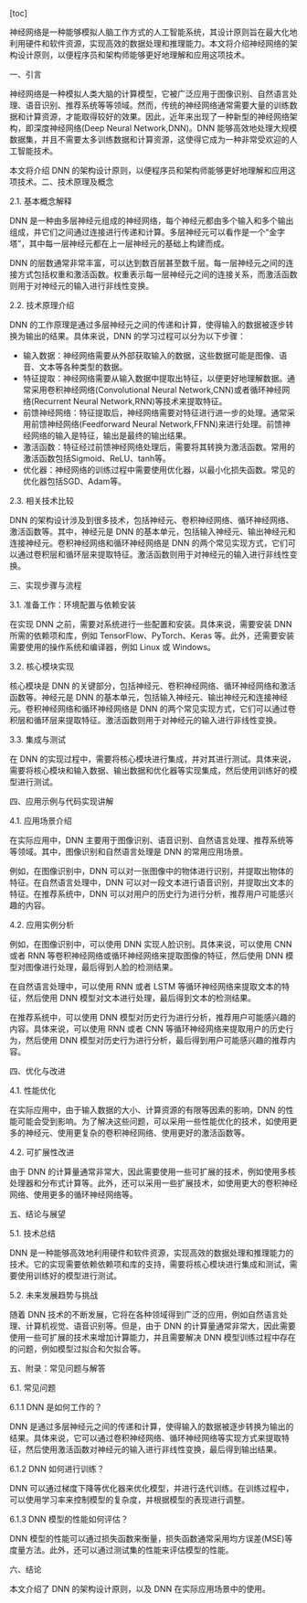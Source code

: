 
[toc]                    
                
                
神经网络是一种能够模拟人脑工作方式的人工智能系统，其设计原则旨在最大化地利用硬件和软件资源，实现高效的数据处理和推理能力。本文将介绍神经网络的架构设计原则，以便程序员和架构师能够更好地理解和应用这项技术。

一、引言

神经网络是一种模拟人类大脑的计算模型，它被广泛应用于图像识别、自然语言处理、语音识别、推荐系统等等领域。然而，传统的神经网络通常需要大量的训练数据和计算资源，才能取得较好的效果。因此，近年来出现了一种新型的神经网络架构，即深度神经网络(Deep Neural Network,DNN)。DNN 能够高效地处理大规模数据集，并且不需要太多训练数据和计算资源，这使得它成为一种非常受欢迎的人工智能技术。

本文将介绍 DNN 的架构设计原则，以便程序员和架构师能够更好地理解和应用这项技术。二、技术原理及概念

2.1. 基本概念解释

DNN 是一种由多层神经元组成的神经网络，每个神经元都由多个输入和多个输出组成，并它们之间通过连接进行传递和计算。多层神经元可以看作是一个“金字塔”，其中每一层神经元都在上一层神经元的基础上构建而成。

DNN 的层数通常非常丰富，可以达到数百层甚至数千层。每一层神经元之间的连接方式包括权重和激活函数。权重表示每一层神经元之间的连接关系，而激活函数则用于对神经元的输入进行非线性变换。

2.2. 技术原理介绍

DNN 的工作原理是通过多层神经元之间的传递和计算，使得输入的数据被逐步转换为输出的结果。具体来说，DNN 的学习过程可以分为以下步骤：

- 输入数据：神经网络需要从外部获取输入的数据，这些数据可能是图像、语音、文本等各种类型的数据。
- 特征提取：神经网络需要从输入数据中提取出特征，以便更好地理解数据。通常采用卷积神经网络(Convolutional Neural Network,CNN)或者循环神经网络(Recurrent Neural Network,RNN)等技术来提取特征。
- 前馈神经网络：特征提取后，神经网络需要对特征进行进一步的处理。通常采用前馈神经网络(Feedforward Neural Network,FFNN)来进行处理。前馈神经网络的输入是特征，输出是最终的输出结果。
- 激活函数：特征经过前馈神经网络处理后，需要将其转换为激活函数。常用的激活函数包括Sigmoid、ReLU、tanh等。
- 优化器：神经网络的训练过程中需要使用优化器，以最小化损失函数。常见的优化器包括SGD、Adam等。

2.3. 相关技术比较

DNN 的架构设计涉及到很多技术，包括神经元、卷积神经网络、循环神经网络、激活函数等。其中，神经元是 DNN 的基本单元，包括输入神经元、输出神经元和连接神经元。卷积神经网络和循环神经网络是 DNN 的两个常见实现方式，它们可以通过卷积层和循环层来提取特征。激活函数则用于对神经元的输入进行非线性变换。

三、实现步骤与流程

3.1. 准备工作：环境配置与依赖安装

在实现 DNN 之前，需要对系统进行一些配置和安装。具体来说，需要安装 DNN 所需的依赖项和库，例如 TensorFlow、PyTorch、Keras 等。此外，还需要安装需要使用的操作系统和编译器，例如 Linux 或 Windows。

3.2. 核心模块实现

核心模块是 DNN 的关键部分，包括神经元、卷积神经网络、循环神经网络和激活函数等。神经元是 DNN 的基本单元，包括输入神经元、输出神经元和连接神经元。卷积神经网络和循环神经网络是 DNN 的两个常见实现方式，它们可以通过卷积层和循环层来提取特征。激活函数则用于对神经元的输入进行非线性变换。

3.3. 集成与测试

在 DNN 的实现过程中，需要将核心模块进行集成，并对其进行测试。具体来说，需要将核心模块和输入数据、输出数据和优化器等实现集成，然后使用训练好的模型进行测试。

四、应用示例与代码实现讲解

4.1. 应用场景介绍

在实际应用中，DNN 主要用于图像识别、语音识别、自然语言处理、推荐系统等等领域。其中，图像识别和自然语言处理是 DNN 的常用应用场景。

例如，在图像识别中，DNN 可以对一张图像中的物体进行识别，并提取出物体的特征。在自然语言处理中，DNN 可以对一段文本进行语音识别，并提取出文本的特征。在推荐系统中，DNN 可以对用户的历史行为进行分析，推荐用户可能感兴趣的内容。

4.2. 应用实例分析

例如，在图像识别中，可以使用 DNN 实现人脸识别。具体来说，可以使用 CNN 或者 RNN 等卷积神经网络或循环神经网络来提取图像的特征，然后使用 DNN 模型对图像进行处理，最后得到人脸的检测结果。

在自然语言处理中，可以使用 RNN 或者 LSTM 等循环神经网络来提取文本的特征，然后使用 DNN 模型对文本进行处理，最后得到文本的检测结果。

在推荐系统中，可以使用 DNN 模型对历史行为进行分析，推荐用户可能感兴趣的内容。具体来说，可以使用 RNN 或者 CNN 等循环神经网络来提取用户的历史行为，然后使用 DNN 模型对历史行为进行分析，最后得到用户可能感兴趣的推荐内容。

四、优化与改进

4.1. 性能优化

在实际应用中，由于输入数据的大小、计算资源的有限等因素的影响，DNN 的性能可能会受到影响。为了解决这些问题，可以采用一些性能优化的技术，如使用更多的神经元、使用更复杂的卷积神经网络、使用更好的激活函数等。

4.2. 可扩展性改进

由于 DNN 的计算量通常非常大，因此需要使用一些可扩展的技术，例如使用多核处理器和分布式计算等。此外，还可以采用一些扩展技术，如使用更大的卷积神经网络、使用更多的循环神经网络等。

五、结论与展望

5.1. 技术总结

DNN 是一种能够高效地利用硬件和软件资源，实现高效的数据处理和推理能力的技术。它的实现需要依赖依赖项和库的支持，需要将核心模块进行集成和测试，需要使用训练好的模型进行测试。

5.2. 未来发展趋势与挑战

随着 DNN 技术的不断发展，它将在各种领域得到广泛的应用，例如自然语言处理、计算机视觉、语音识别等。但是，由于 DNN 的计算量通常非常大，因此需要使用一些可扩展的技术来增加计算能力，并且需要解决 DNN 模型训练过程中存在的问题，例如模型过拟合和欠拟合等。

五、附录：常见问题与解答

6.1. 常见问题

6.1.1 DNN 是如何工作的？

DNN 是通过多层神经元之间的传递和计算，使得输入的数据被逐步转换为输出的结果。具体来说，它可以通过卷积神经网络、循环神经网络等实现方式来提取特征，然后使用激活函数对神经元的输入进行非线性变换，最后得到输出结果。

6.1.2 DNN 如何进行训练？

DNN 可以通过梯度下降等优化器来优化模型，并进行迭代训练。在训练过程中，可以使用学习率来控制模型的复杂度，并根据模型的表现进行调整。

6.1.3 DNN 模型的性能如何评估？

DNN 模型的性能可以通过损失函数来衡量，损失函数通常采用均方误差(MSE)等度量方法。此外，还可以通过测试集的性能来评估模型的性能。

六、结论

本文介绍了 DNN 的架构设计原则，以及 DNN 在实际应用场景中的使用。


